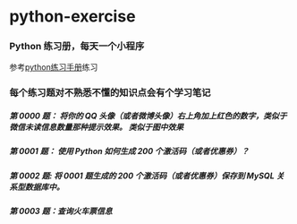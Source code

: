# python-exercise
### Python 练习册，每天一个小程序
参考[python练习手册](https://github.com/Yixiaohan/show-me-the-code)练习

### 每个练习题对不熟悉不懂的知识点会有个学习笔记


##### 第 0000 题： 将你的 QQ 头像（或者微博头像）右上角加上红色的数字，类似于微信未读信息数量那种提示效果。 类似于图中效果

##### 第 0001 题： 使用 Python 如何生成 200 个激活码（或者优惠券）？

##### 第 0002 题: 将 0001 题生成的 200 个激活码（或者优惠券）保存到 MySQL 关系型数据库中。

##### 第 0003 题：查询火车票信息
